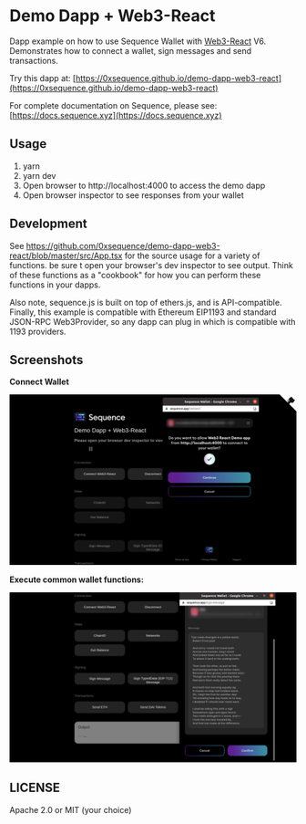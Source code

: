 Demo Dapp + Web3-React
=====================

Dapp example on how to use Sequence Wallet with [Web3-React](https://github.com/Uniswap/web3-react) V6. Demonstrates how to connect a wallet, sign messages and send transactions.

Try this dapp at: [https://0xsequence.github.io/demo-dapp-web3-react](https://0xsequence.github.io/demo-dapp-web3-react)

For complete documentation on Sequence, please see: [https://docs.sequence.xyz](https://docs.sequence.xyz)

## Usage

1. yarn
2. yarn dev
3. Open browser to http://localhost:4000 to access the demo dapp
4. Open browser inspector to see responses from your wallet

## Development

See https://github.com/0xsequence/demo-dapp-web3-react/blob/master/src/App.tsx for the source
usage for a variety of functions. be sure t open your browser's dev inspector to see output.
Think of these functions as a "cookbook" for how you can perform these functions in your dapps.

Also note, sequence.js is built on top of ethers.js, and is API-compatible. Finally, this example
is compatible with Ethereum EIP1193 and standard JSON-RPC Web3Provider, so any dapp can plug in
which is compatible with 1193 providers.



## Screenshots

**Connect Wallet**

![Connect Wallet](./screenshots/screen-open.png)


**Execute common wallet functions:**

![Wallet functions](./screenshots/screen-txn.png)



## LICENSE

Apache 2.0 or MIT (your choice)